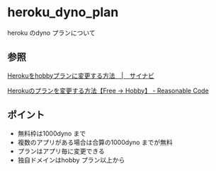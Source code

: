 # heroku_dyno_plan

heroku のdyno プランについて

## 参照

[Herokuをhobbyプランに変更する方法　\|　サイナビ](https://31navi.com/heroku-plan)

[Herokuのプランを変更する方法【Free \-> Hobby】 \- Reasonable Code](https://reasonable-code.com/heroku-plan-change/)

## ポイント

* 無料枠は1000dyno まで
* 複数のアプリがある場合は合算の1000dyno までが無料
* プランはアプリ毎に変更できる
* 独自ドメインはhobby プラン以上から
